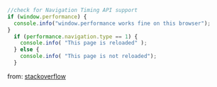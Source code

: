 ```js
//check for Navigation Timing API support
if (window.performance) {
  console.info("window.performance works fine on this browser");
}
  if (performance.navigation.type == 1) {
    console.info( "This page is reloaded" );
  } else {
    console.info( "This page is not reloaded");
  }
```

from: [stackoverflow](https://stackoverflow.com/questions/5004978/check-if-page-gets-reloaded-or-refreshed-in-javascript)
